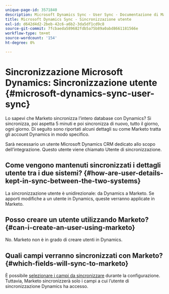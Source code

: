 ```yaml
---
unique-page-id: 3571840
description: Microsoft Dynamics Sync - User Sync - Documentazione di Marketo
title: Microsoft Dynamics Sync - Sincronizzazione utente
exl-id: d642d4d2-2beb-42c6-a6b2-3da5df1cd9c8
source-git-commit: 7fcbaeda589682fdb5a75b89a0abd8661181566e
workflow-type: tm+mt
source-wordcount: '154'
ht-degree: 0%

---
```


# Sincronizzazione Microsoft Dynamics: Sincronizzazione utente {#microsoft-dynamics-sync-user-sync}

Lo sapevi che Marketo sincronizza l’intero database con Dynamics? Si sincronizza, poi aspetta 5 minuti e poi sincronizza di nuovo, tutto il giorno, ogni giorno. Di seguito sono riportati alcuni dettagli su come Marketo tratta gli account Dynamics in modo specifico.

Sarà necessario un utente Microsoft Dynamics CRM dedicato allo scopo dell’integrazione. Questo utente viene chiamato Utente di sincronizzazione.

## Come vengono mantenuti sincronizzati i dettagli utente tra i due sistemi? {#how-are-user-details-kept-in-sync-between-the-two-systems}

La sincronizzazione utente è unidirezionale: da Dynamics a Marketo. Se apporti modifiche a un utente in Dynamics, queste verranno applicate in Marketo.

## Posso creare un utente utilizzando Marketo? {#can-i-create-an-user-using-marketo}

No. Marketo non è in grado di creare utenti in Dynamics.

## Quali campi verranno sincronizzati con Marketo? {#which-fields-will-sync-to-marketo}

È possibile [selezionare i campi da sincronizzare](/help/marketo/product-docs/crm-sync/microsoft-dynamics-sync/sync-setup/microsoft-dynamics-365-with-ropc-connection/step-4-of-4-connect.md#select-fields-to-sync) durante la configurazione. Tuttavia, Marketo sincronizzerà solo i campi a cui l’utente di sincronizzazione Dynamics ha accesso.
